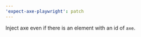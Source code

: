```yaml
---
'expect-axe-playwright': patch
---
```


Inject axe even if there is an element with an id of `axe`.
